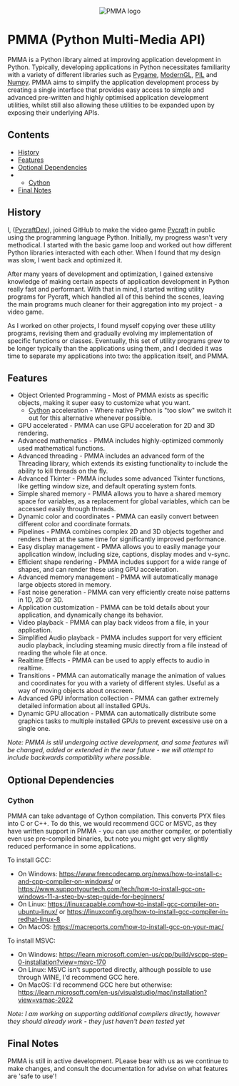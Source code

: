 <div align="center">

  ![PMMA logo](https://github.com/PycraftDeveloper/PMMA/assets/81379254/2c4858b8-b50c-4f3b-95f3-d93fd1f0f19b)
</div>


# PMMA (Python Multi-Media API)
PMMA is a Python library aimed at improving application development in Python.
Typically, developing applications in Python necessitates familiarity with a variety of different libraries such as [Pygame](https://github.com/pygame/pygame), [ModernGL](https://github.com/moderngl/moderngl), [PIL](https://github.com/python-pillow/Pillow) and [Numpy](https://github.com/numpy/numpy). PMMA aims to simplify the application development process by creating a single interface that provides easy access to simple and advanced pre-written and highly optimised application development utilities, whilst still also allowing these utilities to be expanded upon by exposing their underlying APIs.

## Contents

* [History](https://github.com/PycraftDeveloper/PMMA?tab=readme-ov-file#history)
* [Features](https://github.com/PycraftDeveloper/PMMA?tab=readme-ov-file#features)
* [Optional Dependencies](https://github.com/PycraftDeveloper/PMMA?tab=readme-ov-file#optional-dependencies)
* * [Cython](https://github.com/PycraftDeveloper/PMMA?tab=readme-ov-file#cython)
* [Final Notes](https://github.com/PycraftDeveloper/PMMA?tab=readme-ov-file#final-notes)

## History
I, ([PycraftDev](https://github.com/PycraftDeveloper)), joined GitHub to make the video game [Pycraft](https://github.com/PycraftDeveloper/Pycraft) in public using the programming language Python. Initially, my progress wasn't very methodical. I started with the basic game loop and worked out how different Python libraries interacted with each other. When I found that my design was slow, I went back and optimized it.

After many years of development and optimization, I gained extensive knowledge of making certain aspects of application development in Python really fast and performant. With that in mind, I started writing utility programs for Pycraft, which handled all of this behind the scenes, leaving the main programs much cleaner for their aggregation into my project - a video game.

As I worked on other projects, I found myself copying over these utility programs, revising them and gradually evolving my implementation of specific functions or classes. Eventually, this set of utility programs grew to be longer typically than the applications using them, and I decided it was time to separate my applications into two: the application itself, and PMMA.

## Features
* Object Oriented Programming - Most of PMMA exists as specific objects, making it super easy to customize what you want.
  * [Cython](https://github.com/cython/cython) acceleration - Where native Python is "too slow" we switch it out for this alternative whenever possible.
* GPU accelerated - PMMA can use GPU acceleration for 2D and 3D rendering.
* Advanced mathematics - PMMA includes highly-optimized commonly used mathematical functions.
* Advanced threading - PMMA includes an advanced form of the Threading library, which extends its existing functionality to include the ability to kill threads on the fly.
* Advanced Tkinter - PMMA includes some advanced Tkinter functions, like getting window size, and default operating system fonts.
* Simple shared memory - PMMA allows you to have a shared memory space for variables, as a replacement for global variables, which can be accessed easily through threads.
* Dynamic color and coordinates - PMMA can easily convert between different color and coordinate formats.
* Pipelines - PMMA combines complex 2D and 3D objects together and renders them at the same time for significantly improved performance.
* Easy display management - PMMA allows you to easily manage your application window, including size, captions, display modes and v-sync.
* Efficient shape rendering - PMMA includes support for a wide range of shapes, and can render these using GPU acceleration.
* Advanced memory management - PMMA will automatically manage large objects stored in memory.
* Fast noise generation - PMMA can very efficiently create noise patterns in 1D, 2D or 3D.
* Application customization - PMMA can be told details about your application, and dynamically change its behavior.
* Video playback - PMMA can play back videos from a file, in your application.
* Simplified Audio playback - PMMA includes support for very efficient audio playback, including steaming music directly from a file instead of reading the whole file at once.
* Realtime Effects - PMMA can be used to apply effects to audio in realtime.
* Transitions - PMMA can automatically manage the animation of values and coordinates for you with a variety of different styles. Useful as a way of moving objects about onscreen.
* Advanced GPU information collection - PMMA can gather extremely detailed information about all installed GPUs.
* Dynamic GPU allocation - PMMA can automatically distribute some graphics tasks to multiple installed GPUs to prevent excessive use on a single one.

_Note: PMMA is still undergoing active development, and some features will be changed, added or extended in the near future - we will attempt to include backwards compatibility where possible._

## Optional Dependencies

### Cython

PMMA can take advantage of Cython compilation. This converts PYX files into C or C++. To do this, we would recommend GCC or MSVC, as they have written support in PMMA - you can use another compiler, or potentially even use pre-compiled binaries, but note you might get very slightly reduced performance in some applications.

To install GCC:
* On Windows: https://www.freecodecamp.org/news/how-to-install-c-and-cpp-compiler-on-windows/ or https://www.supportyourtech.com/tech/how-to-install-gcc-on-windows-11-a-step-by-step-guide-for-beginners/
* On Linux: https://linuxcapable.com/how-to-install-gcc-compiler-on-ubuntu-linux/ or https://linuxconfig.org/how-to-install-gcc-compiler-in-redhat-linux-8
* On MacOS: https://macreports.com/how-to-install-gcc-on-your-mac/

To install MSVC:
* On Windows: https://learn.microsoft.com/en-us/cpp/build/vscpp-step-0-installation?view=msvc-170
* On Linux: MSVC isn't supported directly, although possible to use through WINE, I'd recommend GCC here.
* On MacOS: I'd recommend GCC here but otherwise: https://learn.microsoft.com/en-us/visualstudio/mac/installation?view=vsmac-2022

_Note: I am working on supporting additional compilers directly, however they should already work - they just haven't been tested yet_

## Final Notes

PMMA is still in active development. PLease bear with us as we continue to make changes, and consult the documentation for advise on what features are 'safe to use'!
